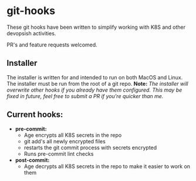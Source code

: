 # git-hooks
These git hooks have been written to simplify working with K8S and other devopsish activities.

PR's and feature requests welcomed. 

## Installer
The installer is written for and intended to run on both MacOS and Linux.
The installer must be run from the root of a git repo.
**Note:** *The installer will overwrite other hooks if you already have them configured. This may be fixed in future, feel free to submit a PR if you're quicker than me.*

## Current hooks:
   - **pre-commit:**
     - Age encrypts all K8S secrets in the repo
     - git add's all newly encrypted files
     - restarts the git commit process with secrets encrypted
     - Runs pre-commit lint checks
   - **post-commit:**
     - Age decrypts all K8S secrets in the repo to make it easier to work on them
